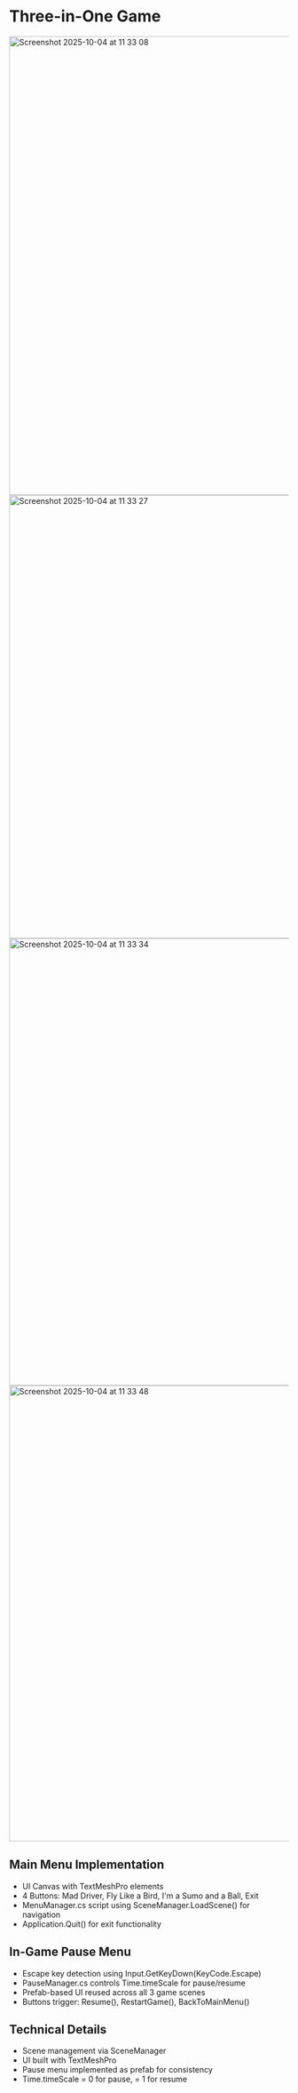 # Three-in-One Game
<img width="1437" height="826" alt="Screenshot 2025-10-04 at 11 33 08" src="https://github.com/user-attachments/assets/511a88fb-4b1b-4321-8637-dce7ef054ef2" />
<img width="1440" height="798" alt="Screenshot 2025-10-04 at 11 33 27" src="https://github.com/user-attachments/assets/37cdc492-cd9b-4801-9472-9993c43c3e11" />
<img width="1440" height="805" alt="Screenshot 2025-10-04 at 11 33 34" src="https://github.com/user-attachments/assets/01a996fa-860c-4576-aef1-9127be673efb" />
<img width="1440" height="821" alt="Screenshot 2025-10-04 at 11 33 48" src="https://github.com/user-attachments/assets/2ea73131-15ad-499d-a9eb-5327b8487562" />



## Main Menu Implementation
- UI Canvas with TextMeshPro elements
- 4 Buttons: Mad Driver, Fly Like a Bird, I'm a Sumo and a Ball, Exit
- MenuManager.cs script using SceneManager.LoadScene() for navigation
- Application.Quit() for exit functionality

## In-Game Pause Menu
- Escape key detection using Input.GetKeyDown(KeyCode.Escape)
- PauseManager.cs controls Time.timeScale for pause/resume
- Prefab-based UI reused across all 3 game scenes
- Buttons trigger: Resume(), RestartGame(), BackToMainMenu()

## Technical Details
- Scene management via SceneManager
- UI built with TextMeshPro
- Pause menu implemented as prefab for consistency
- Time.timeScale = 0 for pause, = 1 for resume
